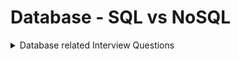 # Database - SQL vs NoSQL


<details>
<Summary>Database related Interview Questions</Summary>

##### Q1. Define database ? How many different types of databases and difference between them ?


##### Q2. Define Sql and concepts involved in it

</details>

